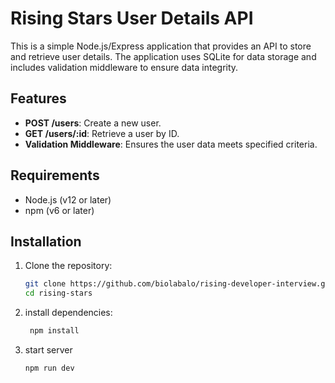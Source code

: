 # Rising Stars User Details API

This is a simple Node.js/Express application that provides an API to store and retrieve user details. The application uses SQLite for data storage and includes validation middleware to ensure data integrity.

## Features

- **POST /users**: Create a new user.
- **GET /users/:id**: Retrieve a user by ID.
- **Validation Middleware**: Ensures the user data meets specified criteria.

## Requirements

- Node.js (v12 or later)
- npm (v6 or later)

## Installation

1. Clone the repository:

   ```sh
   git clone https://github.com/biolabalo/rising-developer-interview.git
   cd rising-stars

2. install dependencies:

   ```sh
    npm install

3.  start server
    ```sh
    npm run dev